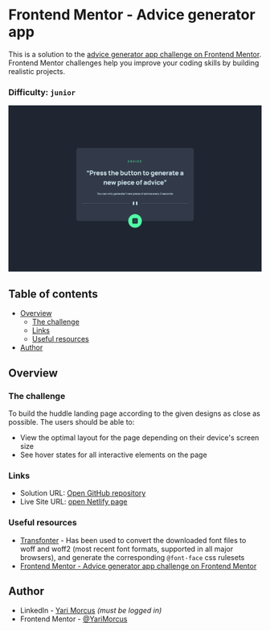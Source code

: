 # Frontend Mentor - Advice generator app

This is a solution to the [advice generator app challenge on Frontend Mentor](https://www.frontendmentor.io/challenges/advice-generator-app-QdUG-13db). Frontend Mentor challenges help you improve your coding skills by building realistic projects.

### Difficulty: `junior`

![](screenshot.png)

## Table of contents

- [Overview](#overview)
  - [The challenge](#the-challenge)
  - [Links](#links)
  - [Useful resources](#useful-resources)
- [Author](#author)

## Overview

### The challenge

To build the huddle landing page according to the given designs as close as possible.
The users should be able to:

- View the optimal layout for the page depending on their device's screen size
- See hover states for all interactive elements on the page

### Links

- Solution URL: [Open GitHub repository](https://github.com/YariMorcus/advice-generator-app)
- Live Site URL: [open Netlify page](https://yarimorcus.github.io/huddle-landing-page)

### Useful resources

- [Transfonter](https://transfonter.org) - Has been used to convert the downloaded font files to woff and woff2 (most recent font formats, supported in all major browsers), and generate the corresponding `@font-face` css rulesets
- [Frontend Mentor - Advice generator app challenge on Frontend Mentor](https://www.frontendmentor.io/challenges/advice-generator-app-QdUG-13db)

## Author

- LinkedIn - [Yari Morcus](https://www.linkedin.com/in/yarimorcus) _(must be logged in)_
- Frontend Mentor - [@YariMorcus](https://www.frontendmentor.io/profile/YariMorcus)
